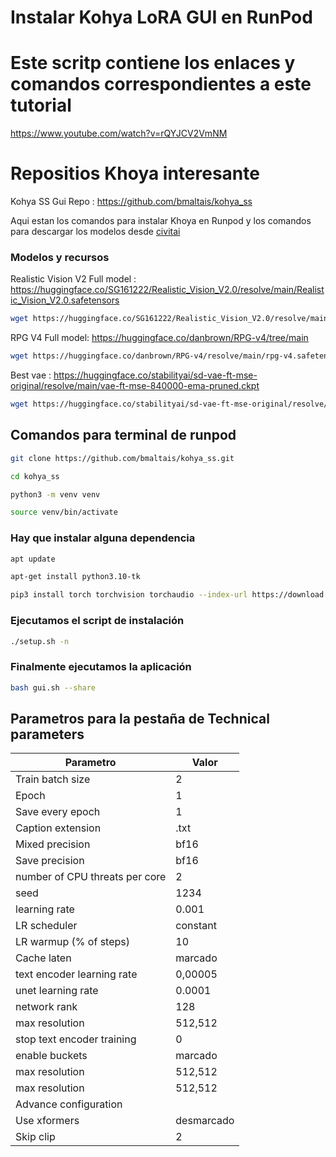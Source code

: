 # Instalar Kohya LoRA GUI en RunPod
# Este scritp contiene los enlaces y comandos correspondientes a este tutorial

https://www.youtube.com/watch?v=rQYJCV2VmNM

# Repositios Khoya interesante

Kohya SS Gui Repo : https://github.com/bmaltais/kohya_ss

Aqui estan los comandos para instalar Khoya en Runpod y los comandos para descargar los modelos desde [civitai](https://civitai.com)
### Modelos y recursos
Realistic Vision V2 Full model : https://huggingface.co/SG161222/Realistic_Vision_V2.0/resolve/main/Realistic_Vision_V2.0.safetensors

```bash
wget https://huggingface.co/SG161222/Realistic_Vision_V2.0/resolve/main/Realistic_Vision_V2.0.safetensors
```
RPG V4 Full model: https://huggingface.co/danbrown/RPG-v4/tree/main
```bash
wget https://huggingface.co/danbrown/RPG-v4/resolve/main/rpg-v4.safetensors
```
Best vae : https://huggingface.co/stabilityai/sd-vae-ft-mse-original/resolve/main/vae-ft-mse-840000-ema-pruned.ckpt
```bash
wget https://huggingface.co/stabilityai/sd-vae-ft-mse-original/resolve/main/vae-ft-mse-840000-ema-pruned.ckpt
```
## Comandos para terminal de runpod
```bash
git clone https://github.com/bmaltais/kohya_ss.git
```
```bash
cd kohya_ss
```
```bash
python3 -m venv venv
```
```bash
source venv/bin/activate
```

### Hay que instalar alguna dependencia

```bash
apt update
```
```bash
apt-get install python3.10-tk
```
```bash
pip3 install torch torchvision torchaudio --index-url https://download.pytorch.org/whl/cu118
```
### Ejecutamos el script de instalación
```bash
./setup.sh -n
```

### Finalmente ejecutamos la aplicación
```bash
bash gui.sh --share
```

## Parametros para la pestaña de Technical parameters
|Parametro|Valor|
|--------------------------------|-----------------------|
| Train batch size               |          2            |
| Epoch                          |          1            |
| Save every epoch               |          1            |
| Caption extension              |        .txt           |
| Mixed precision                |        bf16           |
| Save precision                 |        bf16           |
| number of CPU threats per core |          2            |
| seed							 |        1234           |
| learning rate                  |        0.001          |
| LR scheduler                   |       constant        |
| LR warmup (% of steps)         |         10            |
| Cache laten                    |       marcado         |
| text encoder learning rate     |      0,00005          |
| unet learning rate             |        0.0001          |
| network rank                   |          128          |
| max resolution                 |       512,512         |
| stop text encoder training     |           0           |
| enable buckets                 |       marcado         |
| max resolution                 |       512,512         |
| max resolution                 |       512,512         |
|Advance configuration                                   |
| Use xformers                 |       desmarcado        |
| Skip clip               |       2        |


